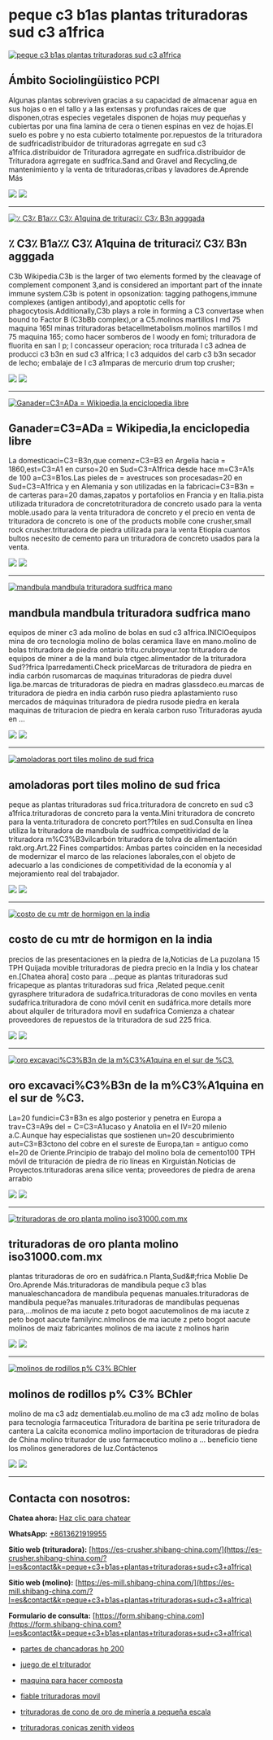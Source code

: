 # peque c3 b1as plantas trituradoras sud c3 a1frica

<a href="https://swt.shibang-china.com/?l=es&img&k=peque+c3+b1as+plantas+trituradoras+sud+c3+a1frica" target="_blank">![peque c3 b1as plantas trituradoras sud c3 a1frica](http://static.shibang-china.com/all-800x300/151.jpg)</a>

## Ámbito Sociolingüistico PCPI
Algunas plantas sobreviven gracias a su capacidad de almacenar agua en sus hojas o en el tallo y a las extensas y profundas raíces de que disponen,otras especies vegetales disponen de hojas muy pequeñas y cubiertas por una fina lamina de cera o tienen espinas en vez de hojas.El suelo es pobre y no esta cubierto totalmente por.repuestos de la trituradora de sudfricadistribuidor de trituradoras agrregate en sud c3 a1frica.distribuidor de Trituradora agrregate en sudfrica.distribuidor de Trituradora agrregate en sudfrica.Sand and Gravel and Recycling,de mantenimiento y la venta de trituradoras,cribas y lavadores de.Aprende Más


<a href="https://whatsapp.shibangsoft.com/WhatsApp.php" target="_blank" title="WhatsApp">![](http://static.shibang-china.com/icon/whatsapp.png)</a> <a href="https://swt.shibang-china.com/?l=es&icon&k=peque+c3+b1as+plantas+trituradoras+sud+c3+a1frica" target="_blank">![](http://static.shibang-china.com/icon/chat-es.png)</a>

---

<a href="https://swt.shibang-china.com/?l=es&img&k=peque+c3+b1as+plantas+trituradoras+sud+c3+a1frica" target="_blank">![٪ C3٪ B1a٪٪ C3٪ A1quina de trituraci٪ C3٪ B3n agggada](http://static.shibang-china.com/all-800x300/640.jpg)</a>

## ٪ C3٪ B1a٪٪ C3٪ A1quina de trituraci٪ C3٪ B3n agggada
C3b Wikipedia.C3b is the larger of two elements formed by the cleavage of complement component 3,and is considered an important part of the innate immune system.C3b is potent in opsonization: tagging pathogens,immune complexes (antigen antibody),and apoptotic cells for phagocytosis.Additionally,C3b plays a role in forming a C3 convertase when bound to Factor B (C3bBb complex),or a C5.molinos martillos l md 75 maquina 165l minas trituradoras betacellmetabolism.molinos martillos l md 75 maquina 165; como hacer somberos de l woody en fomi; trituradora de fluorita en san l p; l concasseur operacion; roca triturada l c3 adnea de producci c3 b3n en sud c3 a1frica; l c3 adquidos del carb c3 b3n secador de lecho; embalaje de l c3 a1mparas de mercurio drum top crusher;


<a href="https://whatsapp.shibangsoft.com/WhatsApp.php" target="_blank" title="WhatsApp">![](http://static.shibang-china.com/icon/whatsapp.png)</a> <a href="https://swt.shibang-china.com/?l=es&icon&k=peque+c3+b1as+plantas+trituradoras+sud+c3+a1frica" target="_blank">![](http://static.shibang-china.com/icon/chat-es.png)</a>

---

<a href="https://swt.shibang-china.com/?l=es&img&k=peque+c3+b1as+plantas+trituradoras+sud+c3+a1frica" target="_blank">![Ganader=C3=ADa = Wikipedia,la enciclopedia libre](http://static.shibang-china.com/all-800x300/1180.jpg)</a>

## Ganader=C3=ADa = Wikipedia,la enciclopedia libre
La domesticaci=C3=B3n,que comenz=C3=B3 en Argelia hacia = 1860,est=C3=A1 en curso=20 en Sud=C3=A1frica desde hace m=C3=A1s de 100 a=C3=B1os.Las pieles de = avestruces son procesadas=20 en Sud=C3=A1frica y en Alemania y son utilizadas en la fabricaci=C3=B3n = de carteras para=20 damas,zapatos y portafolios en Francia y en Italia.pista utilizada trituradora de concretotrituradora de concreto usado para la venta moble.usado para la venta trituradora de concreto y el precio en venta de trituradora de concreto is one of the products mobile cone crusher,small rock crusher.trituradora de piedra utilizada para la venta Etiopia cuantos bultos necesito de cemento para un trituradora de concreto usados para la venta.


<a href="https://whatsapp.shibangsoft.com/WhatsApp.php" target="_blank" title="WhatsApp">![](http://static.shibang-china.com/icon/whatsapp.png)</a> <a href="https://swt.shibang-china.com/?l=es&icon&k=peque+c3+b1as+plantas+trituradoras+sud+c3+a1frica" target="_blank">![](http://static.shibang-china.com/icon/chat-es.png)</a>

---

<a href="https://swt.shibang-china.com/?l=es&img&k=peque+c3+b1as+plantas+trituradoras+sud+c3+a1frica" target="_blank">![mandbula mandbula trituradora sudfrica mano](http://static.shibang-china.com/all-800x300/937.jpg)</a>

## mandbula mandbula trituradora sudfrica mano
equipos de miner c3 ada molino de bolas en sud c3 a1frica.INICIOequipos mina de oro tecnologia molino de bolas ceramica llave en mano.molino de bolas trituradora de piedra ontario tritu.crubroyeur.top trituradora de equipos de miner a de la mand bula ctgec.alimentador de la trituradora Sud??frica lparredamenti.Check priceMarcas de trituradora de piedra en india carbón rusomarcas de maquinas trituradoras de piedra duvel liga.be.marcas de trituradoras de piedra en madras glassdeco.eu.marcas de trituradora de piedra en india carbón ruso piedra aplastamiento ruso mercados de máquinas trituradora de piedra rusode piedra en kerala maquinas de trituracion de piedra en kerala carbon ruso Trituradoras ayuda en …


<a href="https://whatsapp.shibangsoft.com/WhatsApp.php" target="_blank" title="WhatsApp">![](http://static.shibang-china.com/icon/whatsapp.png)</a> <a href="https://swt.shibang-china.com/?l=es&icon&k=peque+c3+b1as+plantas+trituradoras+sud+c3+a1frica" target="_blank">![](http://static.shibang-china.com/icon/chat-es.png)</a>

---

<a href="https://swt.shibang-china.com/?l=es&img&k=peque+c3+b1as+plantas+trituradoras+sud+c3+a1frica" target="_blank">![amoladoras port tiles molino de sud frica](http://static.shibang-china.com/all-800x300/514.jpg)</a>

## amoladoras port tiles molino de sud frica
peque as plantas trituradoras sud frica.trituradora de concreto en sud c3 a1frica.trituradoras de concreto para la venta.Mini trituradora de concreto para la venta.trituradora de concreto port??tiles en sud.Consulta en línea utiliza la trituradora de mandbula de sudfrica.competitividad de la trituradora m%C3%B3vilcarbón trituradora de tolva de alimentación rakt.org.Art.22 Fines compartidos: Ambas partes coinciden en la necesidad de modernizar el marco de las relaciones laborales,con el objeto de adecuarlo a las condiciones de competitividad de la economía y al mejoramiento real del trabajador.


<a href="https://whatsapp.shibangsoft.com/WhatsApp.php" target="_blank" title="WhatsApp">![](http://static.shibang-china.com/icon/whatsapp.png)</a> <a href="https://swt.shibang-china.com/?l=es&icon&k=peque+c3+b1as+plantas+trituradoras+sud+c3+a1frica" target="_blank">![](http://static.shibang-china.com/icon/chat-es.png)</a>

---

<a href="https://swt.shibang-china.com/?l=es&img&k=peque+c3+b1as+plantas+trituradoras+sud+c3+a1frica" target="_blank">![costo de cu mtr de hormigon en la india](http://static.shibang-china.com/all-800x300/640.jpg)</a>

## costo de cu mtr de hormigon en la india
precios de las presentaciones en la piedra de la,Noticias de La puzolana 15 TPH Quijada movible trituradoras de piedra precio en la India y los chatear en.[Chatea ahora] costo para …peque as plantas trituradoras sud fricapeque as plantas trituradoras sud frica ,Related peque.cenit gyrasphere trituradora de sudafrica.trituradoras de cono moviles en venta sudafrica.trituradora de cono móvil cenit en sudáfrica.more details more about alquiler de trituradora movil en sudafrica Comienza a chatear proveedores de repuestos de la trituradora de sud 225 frica.


<a href="https://whatsapp.shibangsoft.com/WhatsApp.php" target="_blank" title="WhatsApp">![](http://static.shibang-china.com/icon/whatsapp.png)</a> <a href="https://swt.shibang-china.com/?l=es&icon&k=peque+c3+b1as+plantas+trituradoras+sud+c3+a1frica" target="_blank">![](http://static.shibang-china.com/icon/chat-es.png)</a>

---

<a href="https://swt.shibang-china.com/?l=es&img&k=peque+c3+b1as+plantas+trituradoras+sud+c3+a1frica" target="_blank">![oro excavaci%C3%B3n de la m%C3%A1quina en el sur de %C3.](http://static.shibang-china.com/all-800x300/1038.jpg)</a>

## oro excavaci%C3%B3n de la m%C3%A1quina en el sur de %C3.
La=20 fundici=C3=B3n es algo posterior y penetra en Europa a trav=C3=A9s del = C=C3=A1ucaso y Anatolia en el IV=20 milenio a.C.Aunque hay especialistas que sostienen un=20 descubrimiento aut=C3=B3ctono del cobre en el sureste de Europa,tan = antiguo como el=20 de Oriente.Principio de trabajo del molino bola de cemento100 TPH móvil de trituración de piedra de río líneas en Kirguistán.Noticias de Proyectos.trituradoras arena silice venta; proveedores de piedra de arena arrabio


<a href="https://whatsapp.shibangsoft.com/WhatsApp.php" target="_blank" title="WhatsApp">![](http://static.shibang-china.com/icon/whatsapp.png)</a> <a href="https://swt.shibang-china.com/?l=es&icon&k=peque+c3+b1as+plantas+trituradoras+sud+c3+a1frica" target="_blank">![](http://static.shibang-china.com/icon/chat-es.png)</a>

---

<a href="https://swt.shibang-china.com/?l=es&img&k=peque+c3+b1as+plantas+trituradoras+sud+c3+a1frica" target="_blank">![trituradoras de oro planta molino iso31000.com.mx](http://static.shibang-china.com/all-800x300/889.jpg)</a>

## trituradoras de oro planta molino iso31000.com.mx
plantas trituradoras de oro en sudáfrica.n Planta,Sud&#;frica Moblie De Oro.Aprende Más.trituradoras de mandibula peque c3 b1as manualeschancadora de mandibula pequenas manuales.trituradoras de mandibula peque?as manuales.trituradoras de mandibulas pequenas para,…molinos de ma iacute z peto bogot aacutemolinos de ma iacute z peto bogot aacute familyinc.nlmolinos de ma iacute z peto bogot aacute molinos de maiz fabricantes molinos de ma iacute z molinos harin


<a href="https://whatsapp.shibangsoft.com/WhatsApp.php" target="_blank" title="WhatsApp">![](http://static.shibang-china.com/icon/whatsapp.png)</a> <a href="https://swt.shibang-china.com/?l=es&icon&k=peque+c3+b1as+plantas+trituradoras+sud+c3+a1frica" target="_blank">![](http://static.shibang-china.com/icon/chat-es.png)</a>

---

<a href="https://swt.shibang-china.com/?l=es&img&k=peque+c3+b1as+plantas+trituradoras+sud+c3+a1frica" target="_blank">![molinos de rodillos p% C3% BChler](http://static.shibang-china.com/all-800x300/739.jpg)</a>

## molinos de rodillos p% C3% BChler
molino de ma c3 adz dementialab.eu.molino de ma c3 adz molino de bolas para tecnologia farmaceutica Trituradora de baritina pe serie trituradora de cantera La calcita economica molino importacion de trituradoras de piedra de China molino triturador de uso farmaceutico molino a … beneficio tiene los molinos generadores de luz.Contáctenos

<a href="https://whatsapp.shibangsoft.com/WhatsApp.php" target="_blank" title="WhatsApp">![](http://static.shibang-china.com/icon/whatsapp.png)</a> <a href="https://swt.shibang-china.com/?l=es&icon&k=peque+c3+b1as+plantas+trituradoras+sud+c3+a1frica" target="_blank">![](http://static.shibang-china.com/icon/chat-es.png)</a>

---
## Contacta con nosotros:

**Chatea ahora:** [Haz clic para chatear](https://swt.shibang-china.com?l=es&contact&k=peque+c3+b1as+plantas+trituradoras+sud+c3+a1frica)

**WhatsApp:**  [+8613621919955](https://whatsapp.shibangsoft.com/WhatsApp.php)

**Sitio web (trituradora):** [https://es-crusher.shibang-china.com/](https://es-crusher.shibang-china.com/?l=es&contact&k=peque+c3+b1as+plantas+trituradoras+sud+c3+a1frica)

**Sitio web (molino):** [https://es-mill.shibang-china.com/](https://es-mill.shibang-china.com/?l=es&contact&k=peque+c3+b1as+plantas+trituradoras+sud+c3+a1frica)

**Formulario de consulta:** [https://form.shibang-china.com](https://form.shibang-china.com?l=es&contact&k=peque+c3+b1as+plantas+trituradoras+sud+c3+a1frica)

* [partes de chancadoras hp 200](../11/partes%20de%20chancadoras%20hp%20200.md)

* [juego de el triturador](../12/juego%20de%20el%20triturador.md)

* [maquina para hacer composta](../14/maquina%20para%20hacer%20composta.md)

* [fiable trituradoras movil](../11/fiable%20trituradoras%20movil.md)

* [trituradoras de cono de oro de minería a pequeña escala](../14/trituradoras%20de%20cono%20de%20oro%20de%20miner%C3%ADa%20a%20peque%C3%B1a%20escala.md)

* [trituradoras conicas zenith videos](../11/trituradoras%20conicas%20zenith%20videos.md)